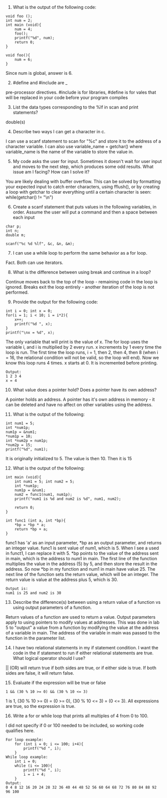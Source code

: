 1. What is the output of the following code:
```
void foo ();
int num = 2;
int main (void){
    num = 4;
    foo();
    printf("%d", num);
    return 0;
}

void foo(){
    num = 6;
}
```
Since num is global, answer is 6.

2. #define and #include are _

pre-processor directives.  #include is for libraries, #define is for vales that will be replaced in your code before your program compiles

3. List the data types corresponding to the %lf in scan and print statements?

double(s)

4. Describe two ways I can get a character in c.

I can use a scanf statement to scan for "%c" and store it to the address of a character variable.  I can also use variable_name = getchar() where variable_name is the name of the variable to store the value in.

5. My code asks the user for input.  Sometimes it doesn't wait for user input and moves to the next step, which produces some odd results.  What issue am I facing?  How can I solve it?

You are likely dealing with buffer overflow.  This can be solved by formatting your expected input to catch enter characters, using fflush(), or by creating a loop with getchar to clear everything until a certain character is seen: while(getchar() != "\n")

6. Create a scanf statement that puts values in the following variables, in order.  Assume the user will put a command and then a space between each input
```
char p;
int n;
double m;
```
```
scanf("%c %d %lf", &c, &n, &m);
```
7. I can use a while loop to perform the same behavior as a for loop.

Fact.  Both can use iterators.

8. What is the difference between using break and continue in a loop?

Continue moves back to the top of the loop - remaining code in the loop is ignored.  Breaks exit the loop entirely - another iteration of the loop is not performed.

9. Provide the output for the following code:
```
int i = 0; int x = 0;
for(i = 1; i < 10; i = i*2){
    x++;
    printf("%d ", x);
}
printf("\nx = %d", x);
```
The only variable that will print is the value of x.  The for loop uses the variable i, and i is multiplied by 2 every run.  x increments by 1 every time the loop is run.  The first time the loop runs, i = 1, then 2, then 4, then 8 (when i = 16, the relational condition will not be valid, so the loop will end).  Now we know this loop runs 4 times.  x starts at 0.  It is incremented before printing.
```
Output:
1 2 3 4 
x = 4
```
10. What value does a pointer hold?  Does a pointer have its own address?

A pointer holds an address.  A pointer has it's own address in memory - it can be deleted and have no affect on other variables using the address.

11.  What is the output of the following:
```
int num1 = 5;
int *num1p;
num1p = &num1;
*num1p = 10;
int *num2p = num1p;
*num2p = 15;
printf("%d", num1);
```
It is originally initialized to 5.  The value is then 10.  Then it is 15

12. What is the output of the following:
```
int main (void){
    int num1 = 5; int num2 = 5;
    int *num1p;
    num1p = &num1;
    num2 = func1(num1, num1p);
    printf("num1 is %d and num2 is %d", num1, num2);

    return 0;
}

int func1 (int a, int *bp){
    *bp = *bp * a;
    return *bp + a;
}
```
func1 has 'a' as an input parameter, *bp as an output parameter, and returns an integer value.  func1 is sent value of num1, which is 5.  When I see a used in funct1, I can replace it with 5.  *bp points to the value of the address sent in main, which is the address to num1 in main.  The first line of the function multiplies the value in the address (5) by 5, and then store the result in the address.  So now *bp in my function and num1 in main have value 25.  The next line of the function sets the return value, which will be an integer.  The return value is value at the address plus 5, which is 30.
```
Output is:
num1 is 25 and num2 is 30
```

13. Describe the difference(s) between using a return value of a function vs using output parameters of a function.

Return values of a function are used to return a value.  Output parameters apply to using pointers to modify values at addresses.  This was done in lab 5 to "output" a value from a function by modifying the value at the address of a variable in main.  The address of the variable in main was passed to the function in the parameter list.

14. I have two relational statements in my if statement condition.  I want the code in the if statement to run if either relational statements are true.  What logical operator should I use?

|| (OR) will return true if both sides are true, or if either side is true.  If both sides are false, it will return false.

15. Evaluate if the expression will be true or false
```
1 && (30 % 10 >= 0) && (30 % 10 <= 3)
```
1 is 1, (30 % 10 >= 0) = (0 >= 0), (30 % 10 <= 3) = (0 <= 3).  All expressions are true, so the expression is true.

16. Write a for or while loop that prints all multiples of 4 from 0 to 100.

I did not specify if 0 or 100 needed to be included, so working code qualifies here.
```
For loop example:
    for (int i = 0; i <= 100; i+4){
        printf("%d ", i);
    }
While loop example:
    int i = 0;
    while (i <= 100){
        printf("%d ", i);
        i = i + 4;
    }
Output:
0 4 8 12 16 20 24 28 32 36 40 44 48 52 56 60 64 68 72 76 80 84 88 92 96 100
```